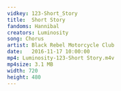 ```yaml
---
vidkey: 123-Short_Story
title:  Short Story
fandoms: Hannibal
creators: Luminosity
song: Chorus
artist: Black Rebel Motorcycle Club
date:   2016-11-17 10:00:00
mp4: Luminosity-123-Short Story.m4v
mp4size: 3.1 MB
width: 720
height: 480
---
```



  